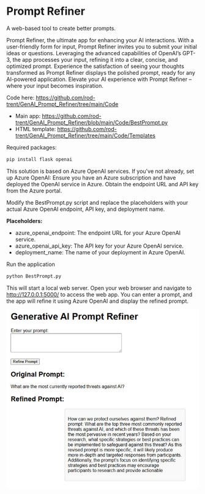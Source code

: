 # Prompt Refiner
A web-based tool to create better prompts.

Prompt Refiner, the ultimate app for enhancing your AI interactions. With a user-friendly form for input, Prompt Refiner invites you to submit your initial ideas or questions. Leveraging the advanced capabilities of OpenAI’s GPT-3, the app processes your input, refining it into a clear, concise, and optimized prompt. Experience the satisfaction of seeing your thoughts transformed as Prompt Refiner displays the polished prompt, ready for any AI-powered application. Elevate your AI experience with Prompt Refiner – where your input becomes inspiration.

Code here: https://github.com/rod-trent/GenAI_Prompt_Refiner/tree/main/Code

* Main app: https://github.com/rod-trent/GenAI_Prompt_Refiner/blob/main/Code/BestPrompt.py
* HTML template: https://github.com/rod-trent/GenAI_Prompt_Refiner/tree/main/Code/Templates

Required packages:

```python
pip install flask openai
```

This solution is based on Azure OpenAI services. If you've not already, set up Azure OpenAI: Ensure you have an Azure subscription and have deployed the OpenAI service in Azure. Obtain the endpoint URL and API key from the Azure portal.

Modify the BestPrompt.py script and replace the placeholders with your actual Azure OpenAI endpoint, API key, and deployment name.

**Placeholders:** 
* azure_openai_endpoint: The endpoint URL for your Azure OpenAI service.
* azure_openai_api_key: The API key for your Azure OpenAI service.
* deployment_name: The name of your deployment in Azure OpenAI.

Run the application

```python
python BestPrompt.py
```

This will start a local web server. Open your web browser and navigate to http://127.0.0.1:5000/ to access the web app. You can enter a prompt, and the app will refine it using Azure OpenAI and display the refined prompt.

![Prompt Refiner](https://github.com/rod-trent/GenAI_Prompt_Refiner/blob/main/Images/PromptRefiner.jpg)


